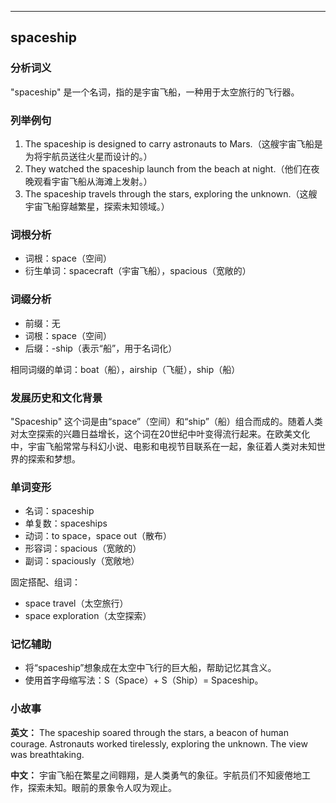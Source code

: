 
---------------
## spaceship
### 分析词义
"spaceship" 是一个名词，指的是宇宙飞船，一种用于太空旅行的飞行器。

### 列举例句
1. The spaceship is designed to carry astronauts to Mars.（这艘宇宙飞船是为将宇航员送往火星而设计的。）
2. They watched the spaceship launch from the beach at night.（他们在夜晚观看宇宙飞船从海滩上发射。）
3. The spaceship travels through the stars, exploring the unknown.（这艘宇宙飞船穿越繁星，探索未知领域。）

### 词根分析
- 词根：space（空间）
- 衍生单词：spacecraft（宇宙飞船），spacious（宽敞的）

### 词缀分析
- 前缀：无
- 词根：space（空间）
- 后缀：-ship（表示“船”，用于名词化）

相同词缀的单词：boat（船），airship（飞艇），ship（船）

### 发展历史和文化背景
"Spaceship" 这个词是由“space”（空间）和“ship”（船）组合而成的。随着人类对太空探索的兴趣日益增长，这个词在20世纪中叶变得流行起来。在欧美文化中，宇宙飞船常常与科幻小说、电影和电视节目联系在一起，象征着人类对未知世界的探索和梦想。

### 单词变形
- 名词：spaceship
- 单复数：spaceships
- 动词：to space，space out（散布）
- 形容词：spacious（宽敞的）
- 副词：spaciously（宽敞地）

固定搭配、组词：
- space travel（太空旅行）
- space exploration（太空探索）

### 记忆辅助
- 将“spaceship”想象成在太空中飞行的巨大船，帮助记忆其含义。
- 使用首字母缩写法：S（Space）+ S（Ship）= Spaceship。

### 小故事
**英文：** The spaceship soared through the stars, a beacon of human courage. Astronauts worked tirelessly, exploring the unknown. The view was breathtaking. 

**中文：** 宇宙飞船在繁星之间翱翔，是人类勇气的象征。宇航员们不知疲倦地工作，探索未知。眼前的景象令人叹为观止。


